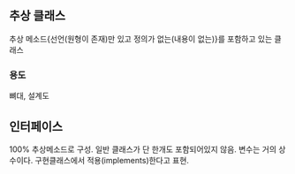 ## 추상 클래스
추상 메소드{선언(원형이 존재)만 있고 정의가 없는(내용이 없는)}를 포함하고 있는 클래스

### 용도
뼈대, 설계도

## 인터페이스
100% 추상메소드로 구성. 일반 클래스가 단 한개도 포함되어있지 않음. 변수는 거의 상수이다. 구현클래스에서 적용(implements)한다고 표현.